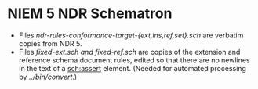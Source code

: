 # NIEM 5 NDR Schematron

* Files *ndr-rules-conformance-target-{ext,ins,ref,set}.sch* are verbatim copies from NDR 5.
* Files *fixed-ext.sch and fixed-ref.sch* are copies of the extension and reference schema document rules, edited so that there are no newlines in the text of a <sch:assert> element.  (Needed for automated processing by *../bin/convert*.)